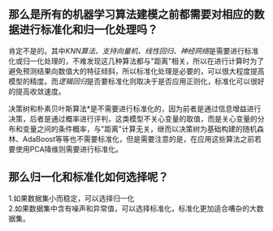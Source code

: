 ## 那么是所有的机器学习算法建模之前都需要对相应的数据进行标准化和归一化处理吗？

  肯定不是的。其中*KNN算法、支持向量机、线性回归、神经网络*是需要进行标准化或归一化处理的，不难发现这几种算法都与"距离"相关，所以在进行计算时为了避免预测结果向数值大的特征倾斜，所以标准化处理是必要的，可以很大程度提高模型的精度。而*逻辑回归*是否要标准化则取决于是否应用正则化，标准化可以很好的提高收敛速度。


  决策树和朴素贝叶斯算法*是不需要进行标准化的，因为前者是通过信息增益进行决策，后者是通过概率进行评判，这类模型不关心变量的取值，而是关心变量的分布和变量之间的条件概率，与"距离"计算无关，继而以决策树为基础构建的随机森林、AdaBoost等等也不需要标准化，但是需要注意的是，在应用这些算法之前若要使用PCA降维则需要进行标准化。

  ## 那么归一化和标准化如何选择呢？
  1.如果数据集小而稳定，可以选择归一化  
  2.如果数据集中含有噪声和异常值，可以选择标准化，标准化更加适合嘈杂的大数据集。